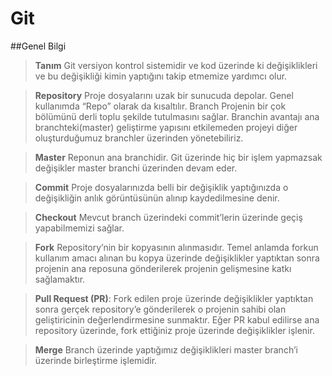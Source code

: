 # Git

##Genel Bilgi

>**Tanım** Git versiyon kontrol sistemidir ve kod üzerinde ki değişiklikleri ve bu değişikliği kimin yaptığını takip etmemize yardımcı olur.

>**Repository** Proje dosyalarını uzak bir sunucuda depolar. Genel kullanımda “Repo” olarak da kısaltılır.
>Branch Projenin bir çok bölümünü derli toplu şekilde tutulmasını sağlar. Branchin avantajı ana branchteki(master) geliştirme yapısını etkilemeden projeyi diğer oluşturduğumuz branchler üzerinden yönetebiliriz.

>**Master** Reponun ana branchidir. Git üzerinde hiç bir işlem yapmazsak değişikler master branchi üzerinden devam eder.

>**Commit** Proje dosyalarınızda belli bir değişiklik yaptığınızda o değişikliğin anlık görüntüsünün alınıp kaydedilmesine denir.

>**Checkout** Mevcut branch üzerindeki commit’lerin üzerinde geçiş yapabilmemizi sağlar.

>**Fork** Repository’nin bir kopyasının alınmasıdır. Temel anlamda forkun kullanım amacı alınan bu kopya üzerinde değişiklikler yaptıktan sonra projenin ana reposuna gönderilerek projenin gelişmesine katkı sağlamaktır.

>**Pull Request (PR)**: Fork edilen proje üzerinde değişiklikler yaptıktan sonra gerçek repository’e gönderilerek o projenin sahibi olan geliştiricinin değerlendirmesine sunmaktır. Eğer PR kabul edilirse ana repository üzerinde, fork ettiğiniz proje üzerinde değişiklikler işlenir.

>**Merge** Branch üzerinde yaptığımız değişiklikleri master branch’i üzerinde birleştirme işlemidir.

